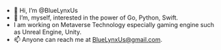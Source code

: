 - 👋 Hi, I’m @BlueLynxUs
- 👀 I’m, myself, interested in the power of Go, Python, Swift.
- I am working on Metaverse Technology especially gaming engine such as Unreal Engine, Unity.
- 📫 Anyone can reach me at BlueLynxUs@gmail.com.

<!---
BlueLynxUs/BlueLynxUs is a ✨ special ✨ repository because its `README.md` (this file) appears on your GitHub profile.
You can click the Preview link to take a look at your changes.
--->
